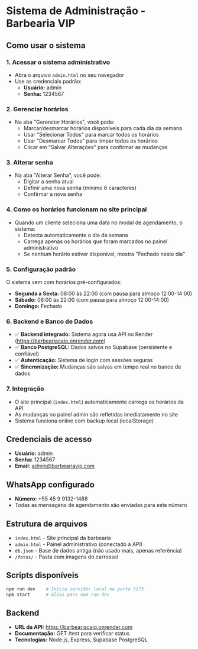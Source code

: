 # Sistema de Administração - Barbearia VIP

## Como usar o sistema

### 1. Acessar o sistema administrativo
- Abra o arquivo `admin.html` no seu navegador
- Use as credenciais padrão:
  - **Usuário:** admin
  - **Senha:** 1234567

### 2. Gerenciar horários
- Na aba "Gerenciar Horários", você pode:
  - Marcar/desmarcar horários disponíveis para cada dia da semana
  - Usar "Selecionar Todos" para marcar todos os horários
  - Usar "Desmarcar Todos" para limpar todos os horários
  - Clicar em "Salvar Alterações" para confirmar as mudanças

### 3. Alterar senha
- Na aba "Alterar Senha", você pode:
  - Digitar a senha atual
  - Definir uma nova senha (mínimo 6 caracteres)
  - Confirmar a nova senha

### 4. Como os horários funcionam no site principal
- Quando um cliente seleciona uma data no modal de agendamento, o sistema:
  - Detecta automaticamente o dia da semana
  - Carrega apenas os horários que foram marcados no painel administrativo
  - Se nenhum horário estiver disponível, mostra "Fechado neste dia"

### 5. Configuração padrão
O sistema vem com horários pré-configurados:
- **Segunda a Sexta:** 08:00 às 22:00 (com pausa para almoço 12:00-14:00)
- **Sábado:** 08:00 às 22:00 (com pausa para almoço 12:00-14:00)
- **Domingo:** Fechado

### 6. Backend e Banco de Dados
- ✅ **Backend integrado:** Sistema agora usa API no Render (https://barbeariacaio.onrender.com)
- ✅ **Banco PostgreSQL:** Dados salvos no Supabase (persistente e confiável)
- ✅ **Autenticação:** Sistema de login com sessões seguras
- ✅ **Sincronização:** Mudanças são salvas em tempo real no banco de dados

### 7. Integração
- O site principal (`index.html`) automaticamente carrega os horários da API
- As mudanças no painel admin são refletidas imediatamente no site
- Sistema funciona online com backup local (localStorage)

## Credenciais de acesso
- **Usuário:** admin
- **Senha:** 1234567
- **Email:** admin@barbeariavip.com

## WhatsApp configurado
- **Número:** +55 45 9 9132-1488
- Todas as mensagens de agendamento são enviadas para este número

## Estrutura de arquivos
- `index.html` - Site principal da barbearia
- `admin.html` - Painel administrativo (conectado à API)
- `db.json` - Base de dados antiga (não usado mais, apenas referência)
- `/fotos/` - Pasta com imagens do carrossel

## Scripts disponíveis
```bash
npm run dev    # Inicia servidor local na porta 5173
npm start      # Alias para npm run dev
```

## Backend
- **URL da API:** https://barbeariacaio.onrender.com
- **Documentação:** GET /test para verificar status
- **Tecnologias:** Node.js, Express, Supabase PostgreSQL
